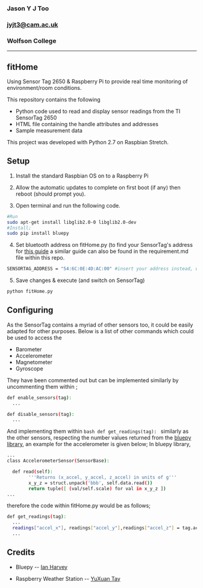 ### Jason Y J Too
### jyjt3@cam.ac.uk
### Wolfson College
___
## fitHome

Using Sensor Tag 2650 &amp; Raspberry Pi to provide real time monitoring of environment/room conditions.

This repository contains the following
* Python code used to read and display sensor readings from the TI SensorTag 2650
* HTML file containing the handle attributes and addresses
* Sample measurement data 

This project was developed with Python 2.7 on Raspbian Stretch.
## Setup
1. Install the standard Raspbian OS on to a Raspberry Pi

2. Allow the automatic updates to complete on first boot (if any) then reboot (should prompt you).

3. Open terminal and run the following code.

```bash
#Run
sudo apt-get install libglib2.0-0 libglib2.0-dev 
#Install;
sudo pip install bluepy
```

4. Set bluetooth address on fitHome.py (to find your SensorTag's address for [this guide](https://developer.ibm.com/recipes/tutorials/ti-sensor-tag-and-raspberry-pi/) a similar guide can also be found in the requirement.md file within this repo.

```bash
SENSORTAG_ADDRESS = "54:6C:0E:4D:AC:00" #insert your address instead, within the quote ("") marks
```

5. Save changes & execute (and switch on SensorTag)
```bash
python fitHome.py
```
## Configuring
As the SensorTag contains a myriad of other sensors too, it could be easily adapted for other purposes. Below is a list of other commands which could be used to access the 
- Barometer 
- Accelerometer
- Magnetometer
- Gyroscope

They have been commented out but can be implemented similarly by uncommenting them within ;
```bash
def enable_sensors(tag):
  ...

def disable_sensors(tag):
  ...
```
And implementing them within ```bash def get_readings(tag): ``` similarly as the other sensors, respecting the number values returned from the [bluepy library](https://github.com/IanHarvey/bluepy/blob/master/bluepy/sensortag.py), an example for the accelerometer is given below;
In bluepy library,
```bash
...  
class AccelerometerSensor(SensorBase):

  def read(self):
        '''Returns (x_accel, y_accel, z_accel) in units of g'''
        x_y_z = struct.unpack('bbb', self.data.read())
        return tuple([ (val/self.scale) for val in x_y_z ])
...
```
therefore the code within fitHome.py would be as follows;
```bash
def get_readings(tag):
  ...
  readings["accel_x"], readings["accel_y"],readings["accel_z"] = tag.accelerometer.read()
  ...
```


## Credits
- Bluepy
-- [Ian Harvey](github.com/IanHarvey)

- Raspberry Weather Station
-- [YuXuan Tay](github.com/yxtay)

